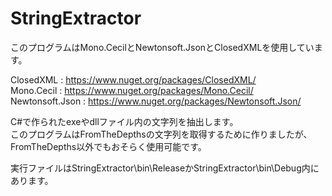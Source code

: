 # StringExtractor

このプログラムはMono.CecilとNewtonsoft.JsonとClosedXMLを使用しています。

ClosedXML : https://www.nuget.org/packages/ClosedXML/  
Mono.Cecil : https://www.nuget.org/packages/Mono.Cecil/  
Newtonsoft.Json : https://www.nuget.org/packages/Newtonsoft.Json/

C#で作られたexeやdllファイル内の文字列を抽出します。  
このプログラムはFromTheDepthsの文字列を取得するために作りましたが、FromTheDepths以外でもおそらく使用可能です。

実行ファイルはStringExtractor\bin\ReleaseかStringExtractor\bin\Debug内にあります。
